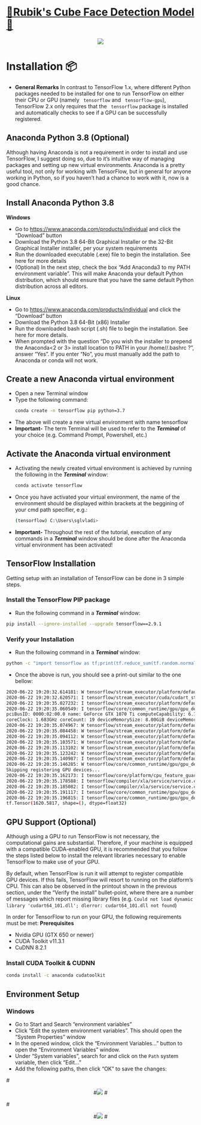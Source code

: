 # [🧮Rubik's Cube Face Detection Model🚦](https://github.com/Hemant-Mulchandani/Rubiks-Cube-Face-Detection-Model)

<p align="center">
  <img src="https://user-images.githubusercontent.com/89768465/194771951-de426a39-4a8e-46e9-a167-9c3bd672f39b.gif">
</p>

# Installation :package:
* **General Remarks**
In contrast to TensorFlow 1.x, where different Python packages needed to be installed for one to run TensorFlow on either their CPU or GPU (namely `  tensorflow ` and `  tensorflow-gpu `), TensorFlow 2.x only requires that the `  tensorflow ` package is installed and automatically checks to see if a GPU can be successfully registered.

## Anaconda Python 3.8 (Optional)
Although having Anaconda is not a requirement in order to install and use TensorFlow, I suggest doing so, due to it’s intuitive way of managing packages and setting up new virtual environments. Anaconda is a pretty useful tool, not only for working with TensorFlow, but in general for anyone working in Python, so if you haven’t had a chance to work with it, now is a good chance.

## Install Anaconda Python 3.8
**Windows**
* Go to https://www.anaconda.com/products/individual and click the “Download” button
* Download the Python 3.8 64-Bit Graphical Installer or the 32-Bit Graphical Installer installer, per your system requirements
* Run the downloaded executable (.exe) file to begin the installation. See here for more details
* (Optional) In the next step, check the box “Add Anaconda3 to my PATH environment variable”. This will make Anaconda your default Python distribution, which should ensure that you have the same default Python distribution across all editors.

**Linux**
* Go to https://www.anaconda.com/products/individual and click the “Download” button
* Download the Python 3.8 64-Bit (x86) Installer
* Run the downloaded bash script (.sh) file to begin the installation. See here for more details.
* When prompted with the question “Do you wish the installer to prepend the Anaconda<2 or 3> install location to PATH in your /home/<user>/.bashrc ?”, answer “Yes”. If you enter “No”, you must manually add the path to Anaconda or conda will not work.

## Create a new Anaconda virtual environment
* Open a new Terminal window
* Type the following command:
  ```bash
  conda create -n tensorflow pip python=3.7
  ```
* The above will create a new virtual environment with name tensorflow
* **Important-**
  The term Terminal will be used to refer to the ***Terminal*** of your choice (e.g. Command Prompt, Powershell, etc.)

## Activate the Anaconda virtual environment
* Activating the newly created virtual environment is achieved by running the following in the ***Terminal*** window:
  ```bash
  conda activate tensorflow
  ```
* Once you have activated your virtual environment, the name of the environment should be displayed within brackets at the beggining of your cmd path specifier, e.g.:
  ```bash
  (tensorflow) C:\Users\sglvladi>
  ```
* **Important-**
  Throughout the rest of the tutorial, execution of any commands in a ***Terminal*** window should be done after the Anaconda virtual environment has been activated!

## TensorFlow Installation
Getting setup with an installation of TensorFlow can be done in 3 simple steps.
  ### Install the TensorFlow PIP package
  * Run the following command in a ***Terminal*** window:
  ```bash
  pip install --ignore-installed --upgrade tensorflow==2.9.1
  ```
  ### Verify your Installation
  * Run the following command in a ***Terminal*** window:
  ```bash
  python -c "import tensorflow as tf;print(tf.reduce_sum(tf.random.normal([1000, 1000])))"
  ```
  * Once the above is run, you should see a print-out similar to the one bellow:
  ```bash
  2020-06-22 19:20:32.614181: W tensorflow/stream_executor/platform/default/dso_loader.cc:55] Could not load dynamic library 'cudart64_101.dll'; dlerror:0 cudart64_101.dll not found
  2020-06-22 19:20:32.620571: I tensorflow/stream_executor/cuda/cudart_stub.cc:29] Ignore above cudart dlerror if you do not have a GPU set up on your machine.
  2020-06-22 19:20:35.027232: I tensorflow/stream_executor/platform/default/dso_loader.cc:44] Successfully opened dynamic library nvcuda.dll
  2020-06-22 19:20:35.060549: I tensorflow/core/common_runtime/gpu/gpu_device.cc:1561] Found device 0 with properties:
  pciBusID: 0000:02:00.0 name: GeForce GTX 1070 Ti computeCapability: 6.1
  coreClock: 1.683GHz coreCount: 19 deviceMemorySize: 8.00GiB deviceMemoryBandwidth: 238.66GiB/s
  2020-06-22 19:20:35.074967: W tensorflow/stream_executor/platform/default/dso_loader.cc:55] Could not load dynamic library 'cudart64_101.dll'; dlerror: cudart64_101.dll not found
  2020-06-22 19:20:35.084458: W tensorflow/stream_executor/platform/default/dso_loader.cc:55] Could not load dynamic library 'cublas64_10.dll'; dlerror: cublas64_10.dll not found
  2020-06-22 19:20:35.094112: W tensorflow/stream_executor/platform/default/dso_loader.cc:55] Could not load dynamic library 'cufft64_10.dll'; dlerror: cufft64_10.dll not found
  2020-06-22 19:20:35.103571: W tensorflow/stream_executor/platform/default/dso_loader.cc:55] Could not load dynamic library 'curand64_10.dll'; dlerror: curand64_10.dll not found
  2020-06-22 19:20:35.113102: W tensorflow/stream_executor/platform/default/dso_loader.cc:55] Could not load dynamic library 'cusolver64_10.dll'; dlerror: cusolver64_10.dll not found
  2020-06-22 19:20:35.123242: W tensorflow/stream_executor/platform/default/dso_loader.cc:55] Could not load dynamic library 'cusparse64_10.dll'; dlerror: cusparse64_10.dll not found
  2020-06-22 19:20:35.140987: I tensorflow/stream_executor/platform/default/dso_loader.cc:44] Successfully opened dynamic library cudnn64_7.dll
  2020-06-22 19:20:35.146285: W tensorflow/core/common_runtime/gpu/gpu_device.cc:1598] Cannot dlopen some GPU libraries. Please make sure the missing libraries mentioned above are installed properly if you would like to use GPU. Follow the guide at https://www.tensorflow.org/install/gpu for how to download and setup the required libraries for your platform.
  Skipping registering GPU devices...
  2020-06-22 19:20:35.162173: I tensorflow/core/platform/cpu_feature_guard.cc:143] Your CPU supports instructions that this TensorFlow binary was not compiled to use: AVX2
  2020-06-22 19:20:35.178588: I tensorflow/compiler/xla/service/service.cc:168] XLA service 0x15140db6390 initialized for platform Host (this does not guarantee that XLA will be used). Devices:
  2020-06-22 19:20:35.185082: I tensorflow/compiler/xla/service/service.cc:176]   StreamExecutor device (0): Host, Default Version
  2020-06-22 19:20:35.191117: I tensorflow/core/common_runtime/gpu/gpu_device.cc:1102] Device interconnect StreamExecutor with strength 1 edge matrix:
  2020-06-22 19:20:35.196815: I tensorflow/core/common_runtime/gpu/gpu_device.cc:1108]
  tf.Tensor(1620.5817, shape=(), dtype=float32)
  ```
## GPU Support (Optional)
  Although using a GPU to run TensorFlow is not necessary, the computational gains are substantial. Therefore, if your machine is equipped with a compatible CUDA-enabled GPU, it is recommended that you follow the steps listed below to install the relevant libraries necessary to enable TensorFlow to make use of your GPU.

By default, when TensorFlow is run it will attempt to register compatible GPU devices. If this fails, TensorFlow will resort to running on the platform’s CPU. This can also be observed in the printout shown in the previous section, under the “Verify the install” bullet-point, where there are a number of messages which report missing library files (e.g. ` Could not load dynamic library 'cudart64_101.dll'; dlerror: cudart64_101.dll not found `)

In order for TensorFlow to run on your GPU, the following requirements must be met:
**Prerequisites**
* Nvidia GPU (GTX 650 or newer)
* CUDA Toolkit v11.3.1
* CuDNN 8.2.1

### Install CUDA Toolkit & CUDNN
```bash
conda install -c anaconda cudatoolkit
```
## Environment Setup
  ### Windows
  * Go to Start and Search “environment variables”
  * Click “Edit the system environment variables”. This should open the “System Properties” window
  * In the opened window, click the “Environment Variables…” button to open the “Environment Variables” window.
  * Under “System variables”, search for and click on the `Path` system variable, then click “Edit…”
  * Add the following paths, then click “OK” to save the changes:

#<p align="center">
#<img src="https://user-images.githubusercontent.com/89768465/194772094-c56c292f-c245-47c1-8d46-9b4c9305afb0.gif">
#</p>
#<p align="center">
#<img src="https://user-images.githubusercontent.com/89768465/194772007-948fac47-29b7-45e9-906f-61e4201c2f99.gif">
#</p>
